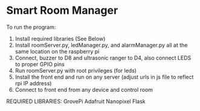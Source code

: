 # Smart Room Manager 

To run the program:
1. Install required libraries (See Below)
2. Install roomServer.py, ledManager.py, and alarmManager.py all at the same location on the raspberry pi
3. Connect, buzzer to D8 and ultrasonic ranger to D4, also connect LEDS to proper GPIO pins
4. Run roomServer.py with root privileges (for leds) 
5. Install the front end and run on any server (adjust urls in js file to reflect rpi IP address)
6. Connect to front end from any device and control room


REQUIRED LIBRARIES:
GrovePi
Adafruit Nanopixel
Flask

